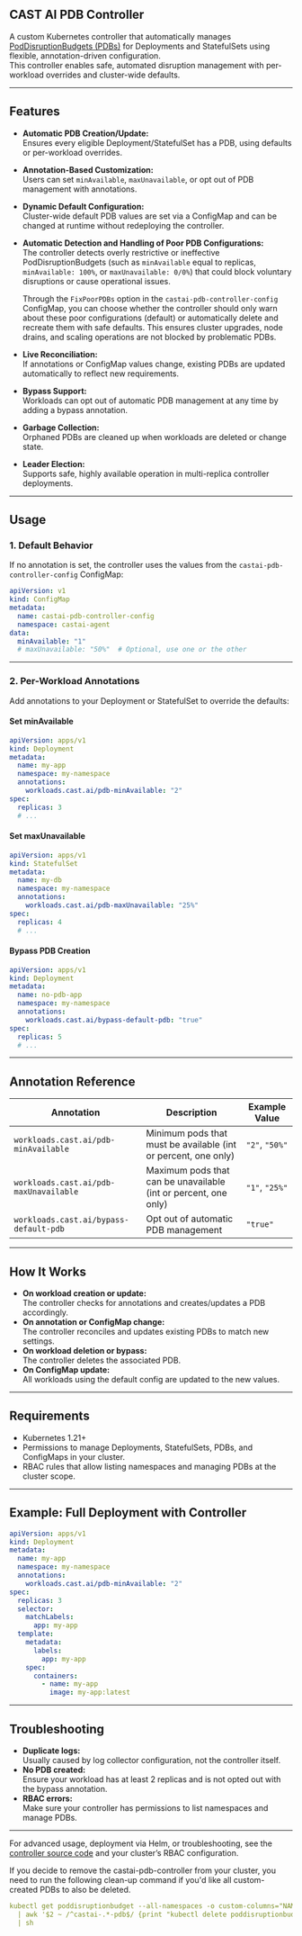 ## CAST AI PDB Controller

A custom Kubernetes controller that automatically manages [PodDisruptionBudgets (PDBs)](https://kubernetes.io/docs/tasks/run-application/configure-pdb/) for Deployments and StatefulSets using flexible, annotation-driven configuration.  
This controller enables safe, automated disruption management with per-workload overrides and cluster-wide defaults.

---

## Features

- **Automatic PDB Creation/Update:**  
  Ensures every eligible Deployment/StatefulSet has a PDB, using defaults or per-workload overrides.

- **Annotation-Based Customization:**  
  Users can set `minAvailable`, `maxUnavailable`, or opt out of PDB management with annotations.

- **Dynamic Default Configuration:**  
    Cluster-wide default PDB values are set via a ConfigMap and can be changed at runtime without redeploying the controller.

- **Automatic Detection and Handling of Poor PDB Configurations:**  
  The controller detects overly restrictive or ineffective PodDisruptionBudgets (such as `minAvailable` equal to replicas, `minAvailable: 100%`, or `maxUnavailable: 0/0%`) that could block voluntary disruptions or cause operational issues.
  
  Through the `FixPoorPDBs` option in the `castai-pdb-controller-config` ConfigMap, you can choose whether the controller should only warn about these poor configurations (default) or automatically delete and recreate them with safe defaults. This ensures cluster upgrades, node drains, and scaling operations are not blocked by problematic PDBs.

- **Live Reconciliation:**  
  If annotations or ConfigMap values change, existing PDBs are updated automatically to reflect new requirements.

- **Bypass Support:**  
  Workloads can opt out of automatic PDB management at any time by adding a bypass annotation.

- **Garbage Collection:**  
  Orphaned PDBs are cleaned up when workloads are deleted or change state.

- **Leader Election:**  
  Supports safe, highly available operation in multi-replica controller deployments.

---

## Usage

### 1. **Default Behavior**

If no annotation is set, the controller uses the values from the `castai-pdb-controller-config` ConfigMap:

```yaml
apiVersion: v1
kind: ConfigMap
metadata:
  name: castai-pdb-controller-config
  namespace: castai-agent
data:
  minAvailable: "1"
  # maxUnavailable: "50%"  # Optional, use one or the other
```

---

### 2. **Per-Workload Annotations**

Add annotations to your Deployment or StatefulSet to override the defaults:

#### **Set minAvailable**

```yaml
apiVersion: apps/v1
kind: Deployment
metadata:
  name: my-app
  namespace: my-namespace
  annotations:
    workloads.cast.ai/pdb-minAvailable: "2"
spec:
  replicas: 3
  # ...
```

#### **Set maxUnavailable**

```yaml
apiVersion: apps/v1
kind: StatefulSet
metadata:
  name: my-db
  namespace: my-namespace
  annotations:
    workloads.cast.ai/pdb-maxUnavailable: "25%"
spec:
  replicas: 4
  # ...
```

#### **Bypass PDB Creation**

```yaml
apiVersion: apps/v1
kind: Deployment
metadata:
  name: no-pdb-app
  namespace: my-namespace
  annotations:
    workloads.cast.ai/bypass-default-pdb: "true"
spec:
  replicas: 5
  # ...
```

---

## Annotation Reference

| Annotation                                      | Description                                                      | Example Value      |
|-------------------------------------------------|------------------------------------------------------------------|--------------------|
| `workloads.cast.ai/pdb-minAvailable`            | Minimum pods that must be available (int or percent, one only)   | `"2"`, `"50%"`     |
| `workloads.cast.ai/pdb-maxUnavailable`          | Maximum pods that can be unavailable (int or percent, one only)  | `"1"`, `"25%"`     |
| `workloads.cast.ai/bypass-default-pdb`          | Opt out of automatic PDB management                              | `"true"`           |

---

## How It Works

- **On workload creation or update:**  
  The controller checks for annotations and creates/updates a PDB accordingly.
- **On annotation or ConfigMap change:**  
  The controller reconciles and updates existing PDBs to match new settings.
- **On workload deletion or bypass:**  
  The controller deletes the associated PDB.
- **On ConfigMap update:**  
  All workloads using the default config are updated to the new values.

---

## Requirements

- Kubernetes 1.21+
- Permissions to manage Deployments, StatefulSets, PDBs, and ConfigMaps in your cluster.
- RBAC rules that allow listing namespaces and managing PDBs at the cluster scope.

---

## Example: Full Deployment with Controller

```yaml
apiVersion: apps/v1
kind: Deployment
metadata:
  name: my-app
  namespace: my-namespace
  annotations:
    workloads.cast.ai/pdb-minAvailable: "2"
spec:
  replicas: 3
  selector:
    matchLabels:
      app: my-app
  template:
    metadata:
      labels:
        app: my-app
    spec:
      containers:
        - name: my-app
          image: my-app:latest
```

---

## Troubleshooting

- **Duplicate logs:**  
  Usually caused by log collector configuration, not the controller itself.
- **No PDB created:**  
  Ensure your workload has at least 2 replicas and is not opted out with the bypass annotation.
- **RBAC errors:**  
  Make sure your controller has permissions to list namespaces and manage PDBs.

---

For advanced usage, deployment via Helm, or troubleshooting, see the [controller source code](./main.go) and your cluster’s RBAC configuration.

If you decide to remove the castai-pdb-controller from your cluster, you need to run the following clean-up command if you'd like all custom-created PDBs to also be deleted.

```yaml
kubectl get poddisruptionbudget --all-namespaces -o custom-columns="NAMESPACE:.metadata.namespace,NAME:.metadata.name" \
  | awk '$2 ~ /^castai-.*-pdb$/ {print "kubectl delete poddisruptionbudget -n " $1 " " $2}' \
  | sh
```